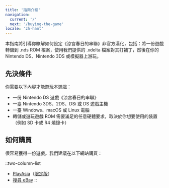 ```yaml
---
title: '指南介紹'
navigation:
  current: '/'
  next: '/buying-the-game'
locale: 'zh-hant'
---
```


本指南將引導你瞭解如何設定《涼宮春日的串聯》非官方漢化，包括：將一份遊戲轉儲到 .nds ROM 檔案，使用我們提供的 .xdelta 檔案對其打補丁，然後在你的 Nintendo DS、Nintendo 3DS 或模擬器上游玩。

## 先決條件
你需要以下內容才能遊玩本遊戲：

* 一份 Nintendo DS 遊戲《涼宮春日的串聯》
* 一臺 Nintendo 3DS、2DS、DSi 或 DS 遊戲主機
* 一臺 Windows、macOS 或 Linux 電腦
* 轉儲或遊玩遊戲 ROM 需要滿足的任意硬體要求，取決於你想要使用的裝置（例如 SD 卡或 R4 燒錄卡）

## 如何購買
很容易獲得一份遊戲。我們建議在以下網站購買：

::two-column-list
* [PlayAsia](https://www.play-asia.com/suzumiya-haruhi-no-chokuretsu/13/70337q)（[限定版](https://www.play-asia.com/suzumiya-haruhi-no-chokuretsu-chou-sos-dandanin-collection/13/70337s)）
* [搜尋 eBay](https://www.ebay.com/sch?&_nkw=Suzumiya+Haruhi+no+Chokuretsu)
::